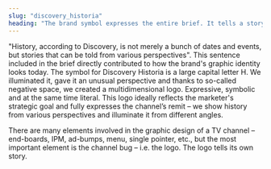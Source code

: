 ```yaml
---
slug: "discovery_historia"
heading: "The brand symbol expresses the entire brief. It tells a story."
---
```

"History, according to Discovery, is not merely a bunch of dates and events, but stories that can be told from various perspectives". This sentence included in the brief directly contributed to how the brand's graphic identity looks today. The symbol for Discovery Historia is a large capital letter H. We illuminated it, gave it an unusual perspective and thanks to so-called negative space, we created a multidimensional logo. Expressive, symbolic and at the same time literal. This logo ideally reflects the marketer's strategic goal and fully expresses the channel’s remit – we show history from various perspectives and illuminate it from different angles.

There are many elements involved in the graphic design of a TV channel – end-boards, IPM, ad-bumps, menu, single pointer, etc., but the most important element is the channel bug – i.e. the logo. The logo tells its own story.